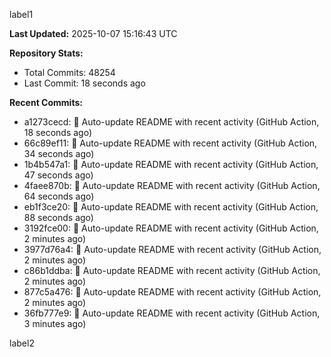 
label1 
<!-- ACTIVITY_START -->
**Last Updated:** 2025-10-07 15:16:43 UTC

**Repository Stats:**
- Total Commits: 48254
- Last Commit: 18 seconds ago

**Recent Commits:**
- a1273cecd: 🤖 Auto-update README with recent activity (GitHub Action, 18 seconds ago)
- 66c89ef11: 🤖 Auto-update README with recent activity (GitHub Action, 34 seconds ago)
- 1b4b547a1: 🤖 Auto-update README with recent activity (GitHub Action, 47 seconds ago)
- 4faee870b: 🤖 Auto-update README with recent activity (GitHub Action, 64 seconds ago)
- eb1f3ce20: 🤖 Auto-update README with recent activity (GitHub Action, 88 seconds ago)
- 3192fce00: 🤖 Auto-update README with recent activity (GitHub Action, 2 minutes ago)
- 3977d76a4: 🤖 Auto-update README with recent activity (GitHub Action, 2 minutes ago)
- c86b1ddba: 🤖 Auto-update README with recent activity (GitHub Action, 2 minutes ago)
- 877c5a476: 🤖 Auto-update README with recent activity (GitHub Action, 2 minutes ago)
- 36fb777e9: 🤖 Auto-update README with recent activity (GitHub Action, 3 minutes ago)
<!-- ACTIVITY_END -->

label2
